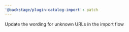```yaml
---
'@backstage/plugin-catalog-import': patch
---
```


Update the wording for unknown URLs in the import flow
